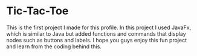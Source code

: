 # Tic-Tac-Toe

This is the first project I made for this profile. In this project I used JavaFx, which is similar to Java but added functions and commands that display nodes such as buttons and labels. I hope you guys enjoy this fun project and learn from the coding behind this.
